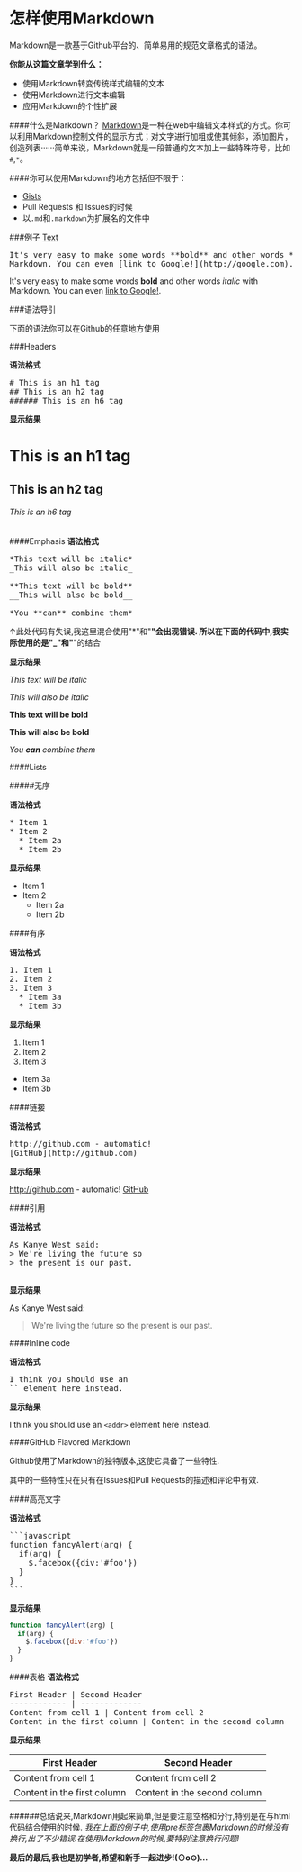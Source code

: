 


怎样使用Markdown
======================

Markdown是一款基于Github平台的、简单易用的规范文章格式的语法。


**你能从这篇文章学到什么：**
* 使用Markdown转变传统样式编辑的文本
* 使用Markdown进行文本编辑
* 应用Markdown的个性扩展

####什么是Markdown？
[Markdown](http://daringfireball.net/projects/markdown/)是一种在web中编辑文本样式的方式。你可以利用Markdown控制文件的显示方式；对文字进行加粗或使其倾斜，添加图片，创造列表······简单来说，Markdown就是一段普通的文本加上一些特殊符号，比如<code>#</code>,<code>*</code>。

####你可以使用Markdown的地方包括但不限于：
* [Gists](https://gist.github.com/)
* Pull Requests 和 Issues的时候
* 以<code>.md</code>和<code>.markdown</code>为扩展名的文件中

###例子
<a href="# ">Text</a>

<pre id="text">It's very easy to make some words **bold** and other words *italic* with 
Markdown. You can even [link to Google!](http://google.com).
</pre>

It's very easy to make some words **bold** and other words *italic* with 
Markdown. You can even [link to Google!](http://google.com).

###语法导引

下面的语法你可以在Github的任意地方使用

###Headers

**语法格式**

<pre># This is an h1 tag
## This is an h2 tag
###### This is an h6 tag
</pre>

**显示结果**

# This is an h1 tag
## This is an h2 tag
###### This is an h6 tag

####Emphasis
**语法格式**
<pre>*This text will be italic*
_This will also be italic_

**This text will be bold**
__This will also be bold__

*You **can** combine them*
</pre>

↑此处代码有失误,我这里混合使用"*"和"**"会出现错误.
所以在下面的代码中,我实际使用的是"_"和"**"的结合

**显示结果**

*This text will be italic*

_This will also be italic_

**This text will be bold**

__This will also be bold__

_You **can** combine them_

####Lists

#####无序

**语法格式**

<pre>
* Item 1
* Item 2
  * Item 2a
  * Item 2b
</pre>

**显示结果**

* Item 1
* Item 2
  * Item 2a
  * Item 2b

####有序

**语法格式**

<pre>1. Item 1
2. Item 2
3. Item 3
  * Item 3a
  * Item 3b
</pre>

**显示结果**

1. Item 1
2. Item 2
3. Item 3
  * Item 3a
  * Item 3b

####链接

**语法格式**

<pre>
http://github.com - automatic!
[GitHub](http://github.com)
</pre>

**显示结果**

http://github.com - automatic!
[GitHub](http://github.com)

####引用

**语法格式**

<pre>
As Kanye West said:
> We're living the future so
> the present is our past.

</pre>

**显示结果**

As Kanye West said:

> We're living the future so
> the present is our past.

####Inline code

**语法格式**

<pre>
I think you should use an
`<addr>` element here instead.
</pre>

**显示结果**

I think you should use an
`<addr>` element here instead.

####GitHub Flavored Markdown

Github使用了Markdown的独特版本,这使它具备了一些特性.

其中的一些特性只在只有在Issues和Pull Requests的描述和评论中有效.

####高亮文字

**语法格式**

<pre>
```javascript
function fancyAlert(arg) {
  if(arg) {
    $.facebox({div:'#foo'})
  }
}
```
</pre>

**显示结果**

```javascript
function fancyAlert(arg) {
  if(arg) {
    $.facebox({div:'#foo'})
  }
}
```
####表格
**语法格式**
<pre>
First Header | Second Header
------------ | -------------
Content from cell 1 | Content from cell 2
Content in the first column | Content in the second column
</pre>
**显示结果**

First Header | Second Header
------------ | -------------
Content from cell 1 | Content from cell 2
Content in the first column | Content in the second column

######总结说来,Markdown用起来简单,但是要注意空格和分行,特别是在与html代码结合使用的时候.
_我在上面的例子中,使用pre标签包裹Markdown的时候没有换行,出了不少错误.在使用Markdown的时候,要特别注意换行问题!_

**最后的最后,我也是初学者,希望和新手一起进步!(⊙o⊙)…**
